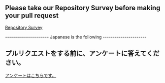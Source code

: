 ## Please take our Repository Survey before making your pull request

[Repository Survey](https://forms.gle/RbwxrxDzfFNFsAcQA)

---------------------- Japanese is the following ----------------------

## プルリクエストをする前に、アンケートに答えてください。

[アンケートはこちらです。](https://forms.gle/St8yxR4R61Q8nJut6)
